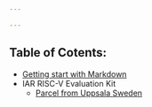 ```yaml
---

---
```


## Table of Cotents:
- [Getting start with Markdown](article/GettingStartWithMarkDown.md)
 - IAR RISC-V Evaluation Kit
    - [Parcel from Uppsala Sweden](article/01_ParcelFromUppsalaSweden/ParcelFromUppsalaSweden.md)
